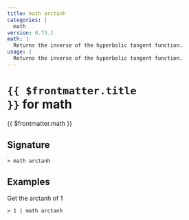 ```yaml
---
title: math arctanh
categories: |
  math
version: 0.73.1
math: |
  Returns the inverse of the hyperbolic tangent function.
usage: |
  Returns the inverse of the hyperbolic tangent function.
---
```


# <code>{{ $frontmatter.title }}</code> for math

<div class='command-title'>{{ $frontmatter.math }}</div>

## Signature

```> math arctanh ```

## Examples

Get the arctanh of 1
```shell
> 1 | math arctanh
```
